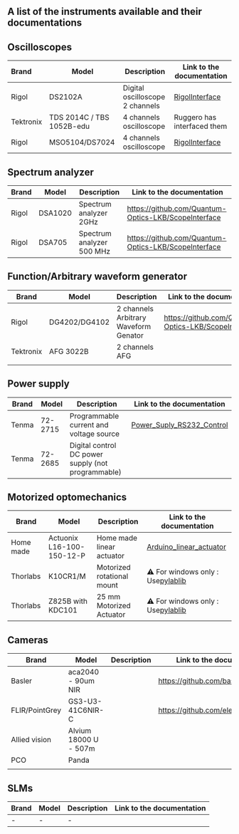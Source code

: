 ## A list of the instruments available and their documentations

## Oscilloscopes


| Brand     | Model                     | Description                     | Link to the documentation                                              |
| :---------- | --------------------------- | --------------------------------- | ------------------------------------------------------------------------ |
| Rigol     | DS2102A                   | Digital oscilloscope 2 channels | [RigolInterface](https://github.com/Quantum-Optics-LKB/RigolInterface) |
| Tektronix | TDS 2014C / TBS 1052B-edu | 4 channels oscilloscope         | Ruggero has interfaced them                                            |
| Rigol     | MSO5104/DS7024            | 4 channels oscilloscope         | [RigolInterface](https://github.com/Quantum-Optics-LKB/RigolInterface) |

## Spectrum analyzer


| Brand | Model   | Description               | Link to the documentation |
| ------- | --------- | --------------------------- | --------------------------- |
| Rigol | DSA1020 | Spectrum analyzer 2GHz    | https://github.com/Quantum-Optics-LKB/ScopeInterface |
| Rigol | DSA705  | Spectrum analyzer 500 MHz | https://github.com/Quantum-Optics-LKB/ScopeInterface |

## Function/Arbitrary waveform generator


| Brand     | Model         | Description                           | Link to the documentation |
| ----------- | --------------- | --------------------------------------- | --------------------------- |
| Rigol     | DG4202/DG4102 | 2 channels Arbitrary Waveform Genator | https://github.com/Quantum-Optics-LKB/ScopeInterface |
| Tektronix | AFG 3022B     | 2 channels AFG                        |                           |
|           |               |                                       |                           |

## Power supply


| Brand | Model   | Description                                        | Link to the documentation                                                                          |
| ------- | --------- | ---------------------------------------------------- | ---------------------------------------------------------------------------------------------------- |
| Tenma | 72-2715 | Programmable current and voltage source            | [Power_Suply_RS232_Control](https://github.com/Quantum-Optics-LKB/Power_Suply_RS232_Control)<br /> |
| Tenma | 72-2685 | Digital control DC power supply (not programmable) |                                                                                                    |

## Motorized optomechanics


| Brand     | Model                     | Description                | Link to the documentation                                                                                      |
| ----------- | --------------------------- | ---------------------------- | ---------------------------------------------------------------------------------------------------------------- |
| Home made | Actuonix L16-100-150-12-P | Home made linear actuator  | [Arduino_linear_actuator](https://github.com/Quantum-Optics-LKB/Arduino_linear_actuator)                       |
| Thorlabs  | K10CR1/M                  | Motorized rotational mount | ⚠️ For windows only : Use[pylablib](https://pylablib.readthedocs.io/en/latest/devices/Thorlabs_kinesis.html) |
| Thorlabs  | Z825B with KDC101         | 25 mm Motorized Actuator   | ⚠️ For windows only : Use[pylablib](https://pylablib.readthedocs.io/en/latest/devices/Thorlabs_kinesis.html) |

## Cameras


| Brand          | Model                 | Description | Link to the documentation |
| ---------------- | ----------------------- | ------------- | --------------------------- |
| Basler         | aca2040 - 90um NIR    |             |  https://github.com/basler/pypylon |
| FLIR/PointGrey | GS3-U3-41C6NIR-C      |             |  https://github.com/elerac/EasyPySpin |
| Allied vision  | Alvium 18000 U - 507m |             |                           |
| PCO            | Panda                 |             |                           |
|                |                       |             |                           |

## SLMs


| Brand | Model | Description | Link to the documentation |
| ------- | ------- | ------------- | --------------------------- |
| -     | -     | -           |                           |
